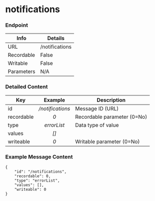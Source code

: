 # notifications



### Endpoint

| Info  | Details |
| ------------- | ------------- |
| URL   | /notifications   |
| Recordable   | False   |
| Writable   | False   |
| Parameters  | N/A |

### Detailed Content

|  Key  | Example | Description |
| ------------- | :------: | ------------------------------ |
|  id | _/notifications_ | Message ID (URL) |
|  recordable | _0_ | Recordable parameter (0=No) |
|  type | _errorList_ | Data type of value |
|  values | _[]_ |  |
|  writeable | _0_ | Writable parameter (0=No) |



### Example Message Content
```
{
    "id": "/notifications",
    "recordable": 0,
    "type": "errorList",
    "values": [],
    "writeable": 0
}
```
